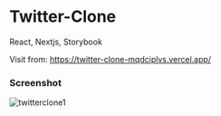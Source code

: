 # Twitter-Clone
React, Nextjs, Storybook

Visit from: https://twitter-clone-mqdciplvs.vercel.app/

### Screenshot

![twitterclone1](https://user-images.githubusercontent.com/53258721/97754409-85002680-1b08-11eb-8bb5-a37f369c91e9.JPG)


